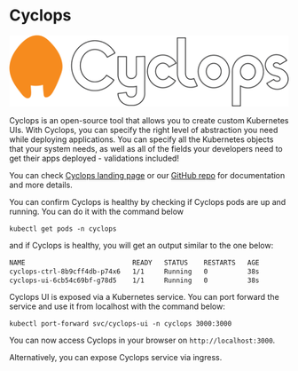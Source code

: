# Cyclops

![](https://raw.githubusercontent.com/cyclops-ui/cyclops/main/web/static/img/cyclops-simplistic.png)

Cyclops is an open-source tool that allows you to create custom Kubernetes UIs. With Cyclops, you can specify the right level of abstraction you need while deploying applications. You can specify all the Kubernetes objects that your system needs, as well as all of the fields your developers need to get their apps deployed - validations included!

You can check [Cyclops landing page](https://cyclops-ui.com) or our [GitHub repo](https://github.com/cyclops-ui/cyclops) for documentation and more details.

You can confirm Cyclops is healthy by checking if Cyclops pods are up and running. You can do it with the command below

```
kubectl get pods -n cyclops
```

and if Cyclops is healthy, you will get an output similar to the one below:

```
NAME                           READY   STATUS    RESTARTS   AGE
cyclops-ctrl-8b9cff4db-p74x6   1/1     Running   0          38s
cyclops-ui-6cb54c69bf-g78d5    1/1     Running   0          38s
```

Cyclops UI is exposed via a Kubernetes service. You can port forward the service and use it from localhost with the command below:

```
kubectl port-forward svc/cyclops-ui -n cyclops 3000:3000
```

You can now access Cyclops in your browser on `http://localhost:3000`.

Alternatively, you can expose Cyclops service via ingress.
